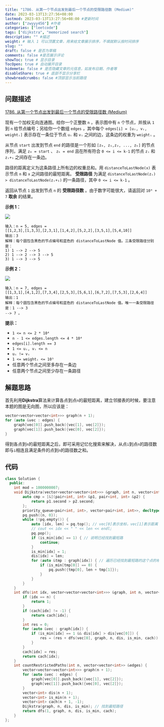 ```yaml
---
title: "1786. 从第一个节点出发到最后一个节点的受限路径数 (Medium)"
date: 2023-03-13T13:27:56+08:00
lastmod: 2023-03-13T13:27:56+08:00 #更新时间
author: ["zwyyy456"] #作者
categories: ["leetcode"]
tags: ["dijkstra", "memorized search"]
description: "" #描述
weight: # 输入 1 可以顶置文章，用来给文章展示排序，不填就默认按时间排序
slug: ""
draft: false # 是否为草稿
comments: false #是否展示评论
showToc: true # 显示目录
TocOpen: true # 自动展开目录
hidemeta: false # 是否隐藏文章的元信息，如发布日期、作者等
disableShare: true # 底部不显示分享栏
showbreadcrumbs: false #顶部显示当前路径
---
```

## 问题描述
[1786. 从第一个节点出发到最后一个节点的受限路径数 (Medium)](https://leetcode.cn/problems/number-of-restricted-paths-from-first-to-last-node/)

现有一个加权无向连通图。给你一个正整数 `n` ，表示图中有 `n` 个节点，并按从 `1` 到 `n`
给节点编号；另给你一个数组 `edges` ，其中每个 `edges[i] = [uᵢ, vᵢ, weightᵢ]`
表示存在一条位于节点 `uᵢ` 和 `vᵢ` 之间的边，这条边的权重为 `weightᵢ` 。

从节点 `start` 出发到节点 `end` 的路径是一个形如 `[z₀, z₁,z₂, ..., zₖ]`
的节点序列，满足 `z₀ = start` 、 `zₖ = end` 且在所有符合 `0 <= i <= k-1`
的节点 `zᵢ` 和 `zᵢ+₁` 之间存在一条边。

路径的距离定义为这条路径上所有边的权重总和。用 `distanceToLastNode(x)` 表示节点 `n` 和
`x` 之间路径的最短距离。 **受限路径** 为满足 `distanceToLastNode(zᵢ) >
distanceToLastNode(zᵢ+₁)` 的一条路径，其中 `0 <= i <= k-1` 。

返回从节点 `1` 出发到节点 `n` 的 **受限路径数** 。由于数字可能很大，请返回对 `10⁹ + 7`
**取余** 的结果。

**示例 1：**

![](https://pic-upyun.zwyyy456.tech/smms/2023-12-26-065343.png)

```
输入：n = 5, edges =
[[1,2,3],[1,3,3],[2,3,1],[1,4,2],[5,2,2],[3,5,1],[5,4,10]]
输出：3
解释：每个圆包含黑色的节点编号和蓝色的 distanceToLastNode 值。三条受限路径分别是：
1) 1 --> 2 --> 5
2) 1 --> 2 --> 3 --> 5
3) 1 --> 3 --> 5

```

**示例 2：**

![](https://pic-upyun.zwyyy456.tech/smms/2023-12-26-065348.png)

```
输入：n = 7, edges =
[[1,3,1],[4,1,2],[7,3,4],[2,5,3],[5,6,1],[6,7,2],[7,5,3],[2,6,4]]
输出：1
解释：每个圆包含黑色的节点编号和蓝色的 distanceToLastNode 值。唯一一条受限路径是：1 --> 3
--> 7 。
```

**提示：**

- `1 <= n <= 2 * 10⁴`
- `n - 1 <= edges.length <= 4 * 10⁴`
- `edges[i].length == 3`
- `1 <= uᵢ, vᵢ <= n`
- `uᵢ != vᵢ`
- `1 <= weightᵢ <= 10⁵`
- 任意两个节点之间至多存在一条边
- 任意两个节点之间至少存在一条路径

## 解题思路
首先利用**Dijkstra**算法来计算各点到点`n`的最短距离，建立邻接表的时候，要注意本题的图是无向图，所以应该是：
```cpp
vector<vector<vector<int>>> graph(n + 1);
for (auto &vec : edges) {
    graph[vec[0]].push_back({vec[1], vec[2]});
    graph[vec[1]].push_back({vec[0], vec[2]});
}
```

得到各点到`n`的最短距离之后，即可采用记忆化搜索来解决，从点`i`到点`n`的路径数即与`i`相连且满足条件的点到`n`的路径数之和。

## 代码
```cpp
class Solution {
  public:
    int mod = 1000000007;
    void Dijkstra(vector<vector<vector<int>>> &graph, int n, vector<int> &dis, vector<int> &is_min) {
        auto cmp = [&](pair<int, int> &p1, pair<int, int> &p2) {
            return p1.second > p2.second;
        };
        priority_queue<pair<int, int>, vector<pair<int, int>>, decltype(cmp)> pq(cmp);
        pq.push({n, 0});
        while (!pq.empty()) {
            auto [idx, len] = pq.top(); // vec[0]表示坐标，vec[1]表示距离
            // cout << idx << " " << len << endl;
            pq.pop();
            if (is_min[idx] == 1) { // 说明已经找到最短路
                continue;
            }
            is_min[idx] = 1;
            dis[idx] = len;
            for (auto &tmp : graph[idx]) { // 遍历已经找到最短路的这个点的相邻边
                if (is_min[tmp[0]] == 0) {
                    pq.push({tmp[0], len + tmp[1]});
                }
            }
        }
    }
    int dfs(int idx, vector<vector<vector<int>>> &graph, int n, vector<int> &dis, vector<int> &is_min, vector<int> &cach) {
        if (idx == n) {
            return 1;
        }
        if (cach[idx] != -1) {
            return cach[idx];
        }
        int res = 0;
        for (auto &vec : graph[idx]) {
            if (is_min[idx] == 1 && dis[idx] > dis[vec[0]]) {
                res = (res + dfs(vec[0], graph, n, dis, is_min, cach)) % mod;
            }
        }
        cach[idx] = res;
        return cach[idx];
    }
    int countRestrictedPaths(int n, vector<vector<int>> &edges) {
        vector<vector<vector<int>>> graph(n + 1);
        for (auto &vec : edges) {
            graph[vec[0]].push_back({vec[1], vec[2]});
            graph[vec[1]].push_back({vec[0], vec[2]});
        }
        vector<int> dis(n + 1);
        vector<int> is_min(n + 1);
        vector<int> cach(n + 1, -1);
        Dijkstra(graph, n, dis, is_min); // 找到最短路径
        return dfs(1, graph, n, dis, is_min, cach);
    }
};
```